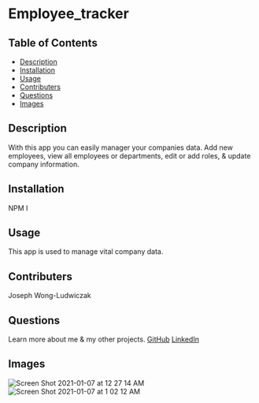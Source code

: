 # Employee_tracker
## Table of Contents
* [Description](#description)
* [Installation](#installation)
* [Usage](#usage)
* [Contributers](#contributers)
* [Questions](#questions)
* [Images](#images)

## <a name="description"></a>Description
With this app you can easily manager your companies data. Add new employees, view all employees or departments, edit or add roles, & update company information.
## <a name="installation"></a>Installation
NPM I
## <a name="usage"></a>Usage
This app is used to manage vital company data.
## <a name="contributers"></a>Contributers
Joseph Wong-Ludwiczak

## <a name="questions"></a>Questions
Learn more about me & my other projects.
[GitHub](https://github.com/Josclud) 
[LinkedIn](https://www.linkedin.com/in/joseph-wong-ludwicak/)


## <a name="images"></a>Images
![Screen Shot 2021-01-07 at 12 27 14 AM](https://user-images.githubusercontent.com/68933887/103873027-0ed9ec00-5084-11eb-867c-bc000083cb77.png)
![Screen Shot 2021-01-07 at 1 02 12 AM](https://user-images.githubusercontent.com/68933887/103873049-14cfcd00-5084-11eb-98ca-6662e3c04c88.png)

